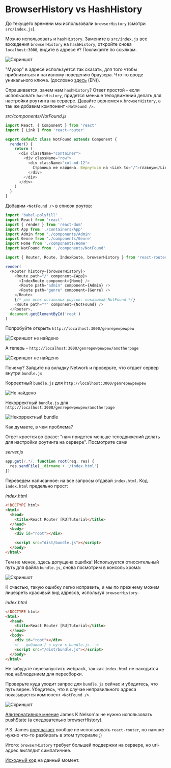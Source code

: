 # BrowserHistory vs HashHistory

До текущего времени мы использовали `browserHistory` (смотри `src/index.js`).

Можно использовать и `hashHistory`. Замените в `src/index.js` все вхождения `browserHistory` на `hashHistory`, откройте снова `localhost:3000`, видите в адресе `#`? Покликайте по ссылкам.

![Скриншот](hashHistory.jpg)

"Мусор" в адресе используется так сказать, для того чтобы приблизиться к нативному поведению браузера. Что-то вроде уникального ключа. (дословно [здесь](https://github.com/reactjs/react-router-tutorial/tree/master/lessons/02-rendering-a-route) (EN)).

Спрашивается, зачем нам `hashHistory`? Ответ простой - если использовать `hashHistory`, придется меньше телодвижений делать для настройки роутинга на сервере. Давайте вернемся к `browserHistory`, а так же добавим компонент `<NotFound />`.

_src/components/NotFound.js_

```js
import React, { Component } from 'react'
import { Link } from 'react-router'

export default class NotFound extends Component {
  render() {
    return (
      <div className="container">
        <div className="row">
          <div className="col-md-12">
            Страница не найдена. Вернуться на <Link to="/">главную</Link>?
          </div>
        </div>
      </div>
    )
  }
}
```

Добавим `<NotFound />` в список роутов:

```js
import 'babel-polyfill'
import React from 'react'
import { render } from 'react-dom'
import App from './containers/App'
import Admin from './components/Admin'
import Genre from './components/Genre'
import Home from './components/Home'
import NotFound from './components/NotFound'

import { Router, Route, IndexRoute, browserHistory } from 'react-router'

render(
  <Router history={browserHistory}>
    <Route path="/" component={App}>
      <IndexRoute component={Home} />
      <Route path="admin" component={Admin} />
      <Route path="genre" component={Genre} />
    </Route>
    {/* для всех остальных роутов: показывай NotFound */}
    <Route path="*" component={NotFound} />
  </Router>,
  document.getElementById('root')
)
```

Попробуйте открыть `http://localhost:3000/genrepewpewpew`

![Скриншот не найдено](notfound_1.jpg)

А теперь - `http://localhost:3000/genrepewpewpew/anotherpage`

![Скриншот не найдено](notfound_2.jpg)

Почему? Зайдите на вкладку Network и проверьте, что отдает сервер внутри `bundle.js`

Корректный `bundle.js` для `http://localhost:3000/genrepewpewpew`

![Не найдено](notfound_correct_bundle.jpg)

Некорректный `bundle.js` для `http://localhost:3000/genrepewpewpew/anotherpage`

![Некорректный bundle](notfound_incorrect_bundle.jpg)

Как думаете, в чем проблема?

Ответ кроется во фразе: "нам придется меньше телодвижений делать для настройки роутинга на сервере". Посмотрите сами

_server.js_

```js
app.get(/.*/, function root(req, res) {
  res.sendFile(__dirname + '/index.html')
})
```

Переведем написанное: на все запросы отдавай `index.html`. Код `index.html` предельно прост:

_index.html_

```html
<!DOCTYPE html>
<html>
  <head>
    <title>React Router [RU]Tutorial</title>
  </head>
  <body>
    <div id="root"></div>

    <script src="dist/bundle.js"></script>
  </body>
</html>
```

Тем не менее, здесь допущена ошибка! Используется относительный путь для файла `bundle.js`, снова посмотрим в консоль хрома:

![Скриншот](incorrect_bundle_path.jpg)

К счастью, такую ошибку легко исправить, и мы по прежнему можем лицезреть красивый вид адресов, используя `browserHistory`.

_index.html_

```html
<!DOCTYPE html>
<html>
  <head>
    <title>React Router [RU]Tutorial</title>
  </head>
  <body>
    <div id="root"></div>
    <!-- добавим / в пути к bundle.js -->
    <script src="/dist/bundle.js"></script>
  </body>
</html>
```

Не забудьте перезапустить webpack, так как `index.html` не находится под наблюдением для пересборки.

Проверьте куда уходит запрос для `bundle.js` сейчас и убедитесь, что путь верен. Убедитесь, что в случае неправильного адреса показывается компонент `<NotFound />`.

![Скриншот](correct_bundle_path.jpg)

[Альтернативное мнение](http://jamesknelson.com/push-state-vs-hash-based-routing-with-react-js/) James K Nelson'a: не нужно использовать pushState (а следовательно browserHistory).

P.S. James [предлагает](http://jamesknelson.com/routing-with-raw-react/) вообще не использовать `react-router`, но нам же нужно что-то разбирать в этом туториале ;)

Итого: `browserHistory` требует большей поддержки на сервере, но url-адрес выглядит симпатичнее.

[Исходный код](https://github.com/maxfarseer/react-router-ru-tutorial/tree/browserHistory_vs_hashHistory) на данный момент.
